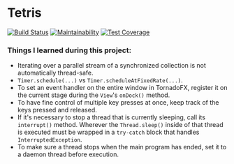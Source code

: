 # Tetris
[![Build Status](https://travis-ci.org/ndon55555/Tetris.svg?branch=master)](https://travis-ci.org/ndon55555/Tetris)
[![Maintainability](https://api.codeclimate.com/v1/badges/facb6670bb0b5d530150/maintainability)](https://codeclimate.com/github/ndon55555/Tetris/maintainability)
[![Test Coverage](https://api.codeclimate.com/v1/badges/facb6670bb0b5d530150/test_coverage)](https://codeclimate.com/github/ndon55555/Tetris/test_coverage)

### Things I learned during this project:
* Iterating over a parallel stream of a synchronized collection is not automatically thread-safe.
* `Timer.schedule(...)` vs `Timer.scheduleAtFixedRate(...)`.
* To set an event handler on the entire window in TornadoFX, register it on the current stage during the `View`'s `onDock()` method.
* To have fine control of multiple key presses at once, keep track of the keys pressed and released.
* If it's necessary to stop a thread that is currently sleeping, call its `interrupt()` method. Wherever the `Thread.sleep()` inside of that thread is executed must be wrapped in a `try-catch` block that handles `InterruptedException`.
* To make sure a thread stops when the main program has ended, set it to a daemon thread before execution.
